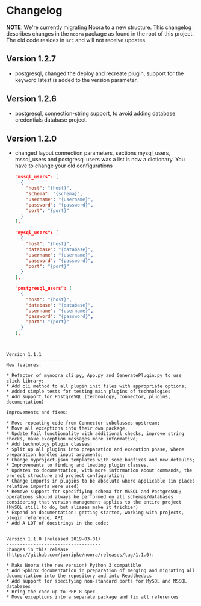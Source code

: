 Changelog
=========

**NOTE**: We're currently migrating Noora to a new structure. This changelog describes changes in the `noora` package as found in the root of this project. The old code resides in `src` and will not receive updates.

Version 1.2.7
-------------
* postgresql, changed the deploy and recreate plugin, support for the keyword latest is added to the version parameter.

Version 1.2.6
-------------
* postgresql, connection-string support, to avoid adding database credentials database project.


Version 1.2.0 
-------------
* changed layout connection parameters, sections mysql_users, mssql_users and postgresql users
  was a list is now a dictionary. You have to change your old configurations
  ```json
  "mssql_users": [
    {
      "host": "{host}",
      "schema": "{schema}",
      "username": "{username}",
      "password": "{password}",
      "port": "{port}"
    }
  ],
  
  "mysql_users": [
    {
      "host": "{host}",
      "database": "{database}",
      "username": "{username}",
      "password": "{password}",
      "port": "{port}"
    }
  ],
  
  "postgresql_users": [
    {
      "host": "{host}",
      "database": "{database}",
      "username": "{username}",
      "password": "{password}",
      "port": "{port}"
    }
  ],
```


Version 1.1.1
-----------------------
New features:

* Refactor of mynoora_cli.py, App.py and GeneratePlugin.py to use click library;
* Add cli method to all plugin init files with appropriate options;
* Added simple tests for testing main plugins of technologies
* Add support for PostgreSQL (technology, connector, plugins, documentation)

Improvements and fixes:

* Move repeating code from Connector subclasses upstream;
* Move all exceptions into their own package;
* Update Fail functionality with additional checks, improve string checks, make exception messages more informative;
* Add technology plugin classes;
* Split up all plugins into preparation and execution phase, where preparation handles input arguments;
* Change myproject.json templates with some bugfixes and new defaults;
* Improvements to finding and loading plugin classes.
* Updates to documentation, with more information about commands, the project structure and project configuration;
* Change imports in plugins to be absolute where applicable (in places relative imports were used)
* Remove support for specifiying schema for MSSQL and PostgreSQL; operations should always be performed on all schemas/databases considering that version management applies to the entire project (MySQL still to do, but aliases make it trickier)
* Expand on documentation: getting started, working with projects, plugin reference, API
* Add A LOT of docstrings in the code;


Version 1.1.0 (released 2019-03-01)
-----------------------------------
Changes in this release (https://github.com/janripke/noora/releases/tag/1.1.0):

* Make Noora (the new version) Python 3 compatible
* Add Sphinx documentation in preparation of merging and migrating all documentation into the repository and into Readthedocs
* Add support for specifying non-standard ports for MySQL and MSSQL databases
* Bring the code up to PEP-8 spec
* Move exceptions into a separate package and fix all references